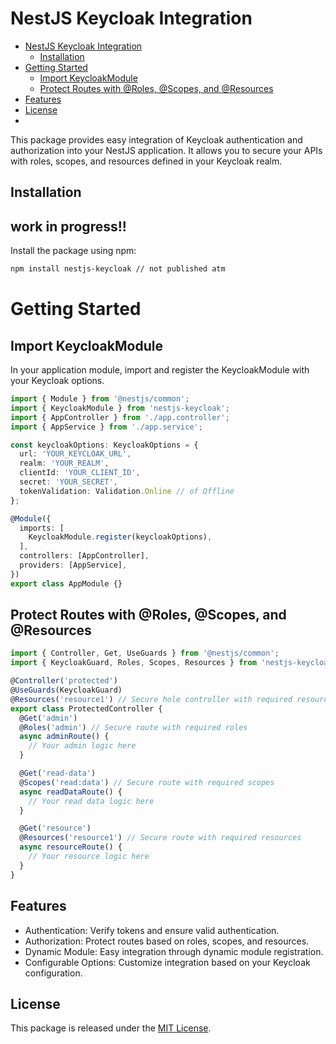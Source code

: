 # NestJS Keycloak Integration

- [NestJS Keycloak Integration](#nestjs-keycloak-integration)
    - [Installation](#installation)
- [Getting Started](#getting-started)
    - [Import KeycloakModule](#1-import-keycloakmodule)
    - [Protect Routes with @Roles, @Scopes, and @Resources](#protect-routes-with-roles-scopes-and-resources)
- [Features](#features)
- [License](#license)
- 
This package provides easy integration of Keycloak authentication and authorization into your NestJS application. It allows you to secure your APIs with roles, scopes, and resources defined in your Keycloak realm.

## Installation

## work in progress!!

Install the package using npm:

```bash
npm install nestjs-keycloak // not published atm
```
# Getting Started

## Import KeycloakModule
   In your application module, import and register the KeycloakModule with your Keycloak options.

```typescript
import { Module } from '@nestjs/common';
import { KeycloakModule } from 'nestjs-keycloak';
import { AppController } from './app.controller';
import { AppService } from './app.service';

const keycloakOptions: KeycloakOptions = {
  url: 'YOUR_KEYCLOAK_URL',
  realm: 'YOUR_REALM',
  clientId: 'YOUR_CLIENT_ID',
  secret: 'YOUR_SECRET',
  tokenValidation: Validation.Online // of Offline
};

@Module({
  imports: [
    KeycloakModule.register(keycloakOptions),
  ],
  controllers: [AppController],
  providers: [AppService],
})
export class AppModule {}
```

## Protect Routes with @Roles, @Scopes, and @Resources
```typescript
import { Controller, Get, UseGuards } from '@nestjs/common';
import { KeycloakGuard, Roles, Scopes, Resources } from 'nestjs-keycloak';

@Controller('protected')
@UseGuards(KeycloakGuard)
@Resources('resource1') // Secure hole controller with required resources
export class ProtectedController {
  @Get('admin')
  @Roles('admin') // Secure route with required roles
  async adminRoute() {
    // Your admin logic here
  }

  @Get('read-data')
  @Scopes('read:data') // Secure route with required scopes
  async readDataRoute() {
    // Your read data logic here
  }

  @Get('resource')
  @Resources('resource1') // Secure route with required resources
  async resourceRoute() {
    // Your resource logic here
  }
}
```

## Features
- Authentication: Verify tokens and ensure valid authentication.
- Authorization: Protect routes based on roles, scopes, and resources.
- Dynamic Module: Easy integration through dynamic module registration.
- Configurable Options: Customize integration based on your Keycloak configuration.

## License

This package is released under the [MIT License](LICENSE).

